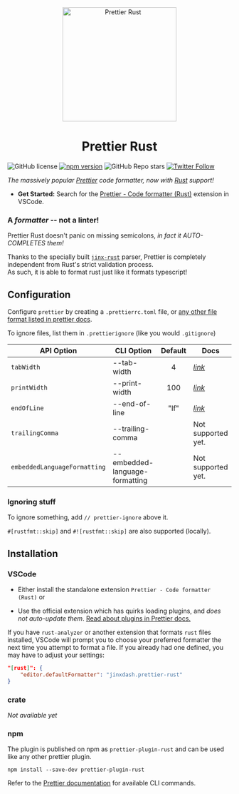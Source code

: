 <div align="center">
  <img alt="Prettier Rust" height="256px" src="https://user-images.githubusercontent.com/109366411/181039409-b66d6a4c-bbc7-4fbb-8a79-d7bb1af87a63.png">
</div>

<h1 align="center">Prettier Rust</h1>

![GitHub license](https://img.shields.io/badge/license-MIT-blue.svg) [![npm version](https://img.shields.io/npm/v/prettier-plugin-rust.svg?style=flat)](https://www.npmjs.com/package/prettier-plugin-rust) ![GitHub Repo stars](https://img.shields.io/github/stars/jinxdash/prettier-plugin-rust?style=social) [![Twitter Follow](https://img.shields.io/twitter/follow/jinxdash?style=social)](https://twitter.com/jinxdash)

_The massively popular [Prettier](https://prettier.io/) code formatter, now with [Rust](https://www.rust-lang.org/) support!_

-   **Get Started:** Search for the [Prettier - Code formatter (Rust)](https://marketplace.visualstudio.com/items?itemName=jinxdash.prettier-rust) extension in VSCode.

### A _formatter_ -- not a linter!

Prettier Rust doesn't panic on missing semicolons, _in fact it AUTO-COMPLETES them!_

Thanks to the specially built [`jinx-rust`](https://www.github.com/jinxdash/jinx-rust/) parser, Prettier is completely independent from Rust's strict validation process.  
As such, it is able to format rust just like it formats typescript!

## Configuration

Configure `prettier` by creating a `.prettierrc.toml` file, or [any other file format listed in prettier docs](https://prettier.io/docs/en/configuration.html).

To ignore files, list them in `.prettierignore` (like you would `.gitignore`)

| API Option                   | CLI Option                     | Default | Docs                                                                           |
| ---------------------------- | ------------------------------ | :-----: | ------------------------------------------------------------------------------------- |
| `tabWidth`                   | --tab-width                    |    4    | _[link](https://prettier.io/docs/en/options.html#tab-width)_   |
| `printWidth`                 | --print-width                  |   100   | _[link](https://prettier.io/docs/en/options.html#print-width)_ |
| `endOfLine`                  | --end-of-line                  |  "lf"   | _[link](https://prettier.io/docs/en/options.html#end-of-line)_ |
| `trailingComma`              | --trailing-comma               |         | Not supported yet.                                                                    |
| `embeddedLanguageFormatting` | --embedded-language-formatting |         | Not supported yet.                                                                    |

### Ignoring stuff

To ignore something, add `// prettier-ignore` above it.

`#[rustfmt::skip]` and `#![rustfmt::skip]` are also supported (locally).

## Installation

### VSCode

- Either install the standalone extension `Prettier - Code formatter (Rust)` or

- Use the official extension which has quirks loading plugins, and _does not auto-update them_. [Read about plugins in Prettier docs.](https://prettier.io/docs/en/plugins.html)


If you have `rust-analyzer` or another extension that formats `rust` files installed, VSCode will prompt you to choose your preferred formatter the next time you attempt to format a file. If you already had one defined, you may have to adjust your settings:

```JSON
"[rust]": {
    "editor.defaultFormatter": "jinxdash.prettier-rust"
}
```

### crate

_Not available yet_

### npm

The plugin is published on npm as `prettier-plugin-rust` and can be used like any other prettier plugin.

```
npm install --save-dev prettier-plugin-rust
```

Refer to the [Prettier documentation](https://prettier.io/docs/en/cli.html) for available CLI commands.
